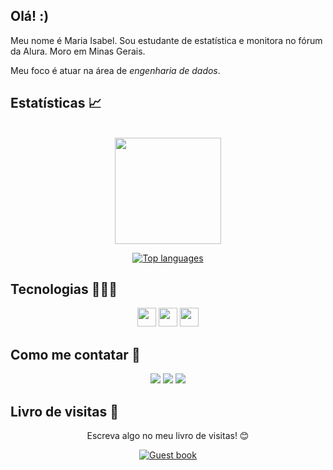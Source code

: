 ## Olá! :)

Meu nome é Maria Isabel. Sou estudante de estatística e monitora no fórum da Alura. Moro em Minas Gerais. 

Meu foco é atuar na área de *engenharia de dados*.

## Estatísticas 📈
<div align="center" style="display: inline_block"><br>
<a href="https://github.com/m-ipt">
<img height="170em" src="https://github-readme-stats.vercel.app/api?username=m-ipt&show_icons=true&theme=neon&include_all_commits=true&count_private=true"/>

[![Top languages](https://github-readme-stats.vercel.app/api/top-langs/?username=m-ipt&hide=html&layout=compact&theme=neon)](https://github.com/anuraghazra/github-readme-stats)
</div>
  
## Tecnologias 👩🏻‍💻
<div align="center">
  
<img height="30em" src="https://camo.githubusercontent.com/42acc7ee3a18313a065e672e0835729edf3361dedb045d6c3cf8821fe30a1c2d/68747470733a2f2f696d672e736869656c64732e696f2f7374617469632f76313f7374796c653d666f722d7468652d6261646765266d6573736167653d47697426636f6c6f723d463035303332266c6f676f3d476974266c6f676f436f6c6f723d464646464646266c6162656c3d"/>
<img height="30em" src="https://camo.githubusercontent.com/cca71357fe98ec5f8cd6ebab9044ad2901f4b64ebda379ac81608ed9f1caa1a0/68747470733a2f2f696d672e736869656c64732e696f2f7374617469632f76313f7374796c653d666f722d7468652d6261646765266d6573736167653d47697448756226636f6c6f723d313831373137266c6f676f3d476974487562266c6f676f436f6c6f723d464646464646266c6162656c3d"/>
<img height="30em"
src="https://camo.githubusercontent.com/00c24d03159a604567a77fd6cf85557ff493b65ae9862564c807bf64b8febbc9/68747470733a2f2f696d672e736869656c64732e696f2f7374617469632f76313f7374796c653d666f722d7468652d6261646765266d6573736167653d4d6963726f736f66742b53514c2b53657276657226636f6c6f723d434332393237266c6f676f3d4d6963726f736f66742b53514c2b536572766572266c6f676f436f6c6f723d464646464646266c6162656c3d"/>
  
</div>  
  
## Como me contatar 🤔
 <div align="center">
    <a href="https://cursos.alura.com.br/user/m--ipt" target"=_blank"><img src="https://img.shields.io/badge/-Alura-darkblue?style=for-the-badge&logo=Alura&logoColor=white" target="_blank"></a>
    <a href="mailto:mipt1612@gmail.com" target"=_blank"><img src="https://camo.githubusercontent.com/b070a7f6855dbf52729ec83a928c93e728f5245e24123a6547912acea3753899/68747470733a2f2f696d672e736869656c64732e696f2f7374617469632f76313f7374796c653d666f722d7468652d6261646765266d6573736167653d476d61696c26636f6c6f723d454134333335266c6f676f3d476d61696c266c6f676f436f6c6f723d464646464646266c6162656c3d"/></a>
    <a href="https://www.linkedin.com/in/mipt/" target="_blank"><img src="https://img.shields.io/badge/-LinkedIn-%230077B5?style=for-the-badge&logo=linkedin&logoColor=white" target="_blank"></a>
   <p><p>
</div>

## Livro de visitas 💌
<div align="center">
<p>Escreva algo no meu livro de visitas! 😊 </p>
<a href="https://github.com/m-ipt/m-ipt/issues"><img src="https://github.com/fnky/fnky/raw/fnky/img/guestbook.gif" alt="Guest book" align="center"></a>
</div>
